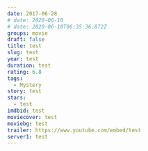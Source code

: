 ```yaml
---
date: 2017-06-28
# date: 2020-06-10
# date: 2020-06-10T06:35:36.872Z
groups: movie
draft: false
title: test
slug: test
year: test
duration: test
rating: 6.8
tags:
  - Mystery
story: test
stars:
  - test
imdbid: test
moviecover: test
moviebg: test
trailer: https://www.youtube.com/embed/test
server1: test
---
```

